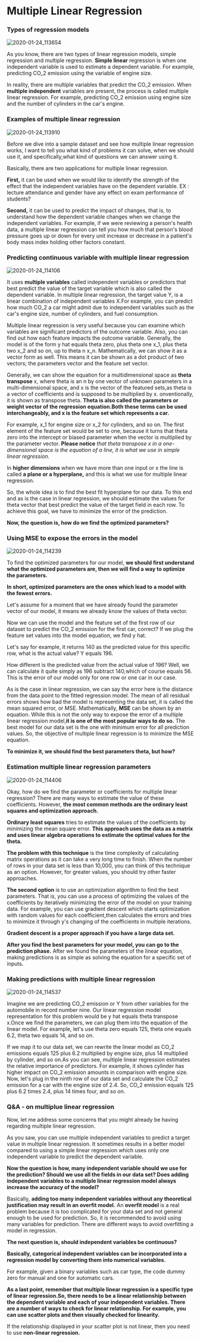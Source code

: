 # Multiple Linear Regression

### Types of regression models

![2020-01-24_113654](https://user-images.githubusercontent.com/46414243/73059239-f803af00-3e9d-11ea-81bb-71d793f85a75.png)

As you know, there are two types of linear regression models, simple regression and multiple regression. 
**Simple linear** regression is when one independent variable is used to estimate a dependent variable.
For example, predicting CO_2 emission using the variable of engine size. 

In reality, there are multiple variables that predict the CO_2 emission. 
When **multiple independent** variables are present, the process is called multiple linear regression. 
For example, predicting CO_2 emission using engine size and the number of cylinders in the car's engine. 

### Examples of multiple linear regression

![2020-01-24_113910](https://user-images.githubusercontent.com/46414243/73059331-2ed9c500-3e9e-11ea-8fcf-fbe170d43fe1.png)

Before we dive into a sample dataset and see how multiple linear regression works, I want to tell you what kind of problems it can solve, when we should use it, and specifically,what kind of questions we can answer using it.

Basically, there are two applications for multiple linear regression. 

**First,** it can be used when we would like to identify the strength of the effect that the independent variables have on the dependent variable.
EX :
lecture attendance and gender have any effect on exam performance of students? 

**Second,** it can be used to predict the impact of changes, that is, to understand how the dependent variable changes when we change the independent variables.
For example, if we were reviewing a person's health data, a multiple linear regression can tell you how much that person's blood pressure goes up or down for every unit increase or decrease in a patient's body mass index holding other factors constant.

### Predicting continuous variable with multiple linear regression

![2020-01-24_114106](https://user-images.githubusercontent.com/46414243/73059449-706a7000-3e9e-11ea-88fa-e20ad8458084.png)

It uses **multiple variables** called independent variables or predictors that best predict the value of the target variable which is also called the dependent variable. In multiple linear regression, the target value Y, is a linear combination of independent variables X.For example, you can predict how much CO_2 a car might admit due to independent variables such as the car's engine size, number of cylinders, and fuel consumption.

Multiple linear regression is very useful because you can examine which variables are significant predictors of the outcome variable. 
Also, you can find out how each feature impacts the outcome variable. Generally, the model is of the form y hat equals theta zero, plus theta one x_1, plus theta two x_2 and so on, up to theta n x_n. Mathematically, we can show it as a vector form as well. This means it can be shown as a dot product of two vectors; the parameters vector and the feature set vector. 

Generally, we can show the equation for a multidimensional space as **theta transpose** x, where theta is an n by one vector of unknown parameters in a multi-dimensional space, and x is the vector of the featured sets,as theta is a vector of coefficients and is supposed to be multiplied by x. onventionally, it is shown as transpose theta. **Theta is also called the parameters or weight vector of the regression equation.Both these terms can be used interchangeably, and x is the feature set which represents a car.**

For example, x_1 for engine size or x_2 for cylinders, and so on. The first element of the feature set would be set to one, because it turns that theta zero into the intercept or biased parameter when the vector is multiplied by the parameter vector.
**Please notice** *that theta transpose x in a one-dimensional space is the equation of a line, it is what we use in simple linear regression.*

In **higher dimensions** when we have more than one input or x the line is called **a plane or a hyperplane,** and this is what we use for multiple linear regression. 

So, the whole idea is to find the best fit hyperplane for our data. To this end and as is the case in linear regression, we should estimate the values for theta vector that best predict the value of the target field in each row. To achieve this goal, we have to minimize the error of the prediction. 

**Now, the question is, how do we find the optimized parameters?**

### Using MSE to expose the errors in the model 

![2020-01-24_114239](https://user-images.githubusercontent.com/46414243/73059599-baebec80-3e9e-11ea-98ea-75d8800a3f36.png)

To find the optimized parameters for our model, **we should first understand what the optimized parameters are, then we will find a way to optimize the parameters.**

**In short, optimized parameters are the ones which lead to a model with the fewest errors.**

Let's assume for a moment that we have already found the parameter vector of our model, it means we already know the values of theta vector.

Now we can use the model and the feature set of the first row of our dataset to predict the CO_2 emission for the first car, correct? 
If we plug the feature set values into the model equation, we find y hat. 

Let's say for example, it returns 140 as the predicted value for this specific row, what is the actual value? 
Y equals 196.

How different is the predicted value from the actual value of 196? Well, we can calculate it quite simply as 196 subtract 140,which of course equals 56. This is the error of our model only for one row or one car in our case. 

As is the case in linear regression, we can say the error here is the distance from the data point to the fitted regression model. 
The mean of all residual errors shows how bad the model is representing the data set, it is called the mean squared error, or MSE. 
Mathematically, **MSE** can be shown by an equation. While this is not the only way to expose the error of a multiple linear regression model,**it is one of the most popular ways to do so.** 
The best model for our data set is the one with minimum error for all prediction values. 
So, the objective of multiple linear regression is to minimize the MSE equation. 

**To minimize it, we should find the best parameters theta, but how?**

### Estimation multiple linear regression parameters

![2020-01-24_114406](https://user-images.githubusercontent.com/46414243/73059716-f981a700-3e9e-11ea-85f7-2341d399a4b5.png)

Okay, how do we find the parameter or coefficients for multiple linear regression? There are many ways to estimate the value of these coefficients. However, **the most common methods are the ordinary least squares and optimization approach.**

**Ordinary least squares** tries to estimate the values of the coefficients by minimizing the mean square error. **This approach uses the data as a matrix and uses linear algebra operations to estimate the optimal values for the theta.**

**The problem with this technique** is the time complexity of calculating matrix operations as it can take a very long time to finish.
When the number of rows in your data set is less than 10,000, you can think of this technique as an option. However, for greater values, you should try other faster approaches.

**The second option** is to use an optimization algorithm to find the best parameters. 
That is, you can use a process of optimizing the values of the coefficients by iteratively minimizing the error of the model on your training data. For example, you can use gradient descent which starts optimization with random values for each coefficient,then calculates the errors and tries to minimize it through y's changing of the coefficients in multiple iterations. 

**Gradient descent is a proper approach if you have a large data set.**

**After you find the best parameters for your model, you can go to the prediction phase.** After we found the parameters of the linear equation, making predictions is as simple as solving the equation for a specific set of inputs.

### Making predictions with multiple linear regression

![2020-01-24_114537](https://user-images.githubusercontent.com/46414243/73059831-351c7100-3e9f-11ea-9f56-4a77c2081108.png)

Imagine we are predicting CO_2 emission or Y from other variables for the automobile in record number nine. Our linear regression model representation for this problem would be y hat equals theta transpose x.Once we find the parameters, we can plug them into the equation of the linear model. For example, let's use theta zero equals 125, theta one equals 6.2, theta two equals 14, and so on. 

If we map it to our data set, we can rewrite the linear model as CO_2 emissions equals 125 plus 6.2 multiplied by engine size, plus 14 multiplied by cylinder, and so on.As you can see, multiple linear regression estimates the relative importance of predictors. For example, it shows cylinder has higher impact on CO_2 emission amounts in comparison with engine size. Now, let's plug in the ninth row of our data set and calculate the CO_2 emission for a car with the engine size of 2.4. So, CO_2 emission equals 125 plus 6.2 times 2.4, plus 14 times four, and so on. 

### Q&A - on multiplue linear regression

Now, let me address some concerns that you might already be having regarding multiple linear regression. 

As you saw, you can use multiple independent variables to predict a target value in multiple linear regression. It sometimes results in a better model compared to using a simple linear regression which uses only one independent variable to predict the dependent variable. 

**Now the question is how, many independent variable should we use for the prediction? Should we use all the fields in our data set? Does adding independent variables to a multiple linear regression model always increase the accuracy of the model?** 

Basically, **adding too many independent variables without any theoretical justification may result in an overfit model.** An **overfit model** is a real problem because it is too complicated for your data set and not general enough to be used for prediction. So, it is recommended to avoid using many variables for prediction. There are different ways to avoid overfitting a model in regression.

**The next question is, should independent variables be continuous?** 

**Basically, categorical independent variables can be incorporated into a regression model by converting them into numerical variables.**

For example, given a binary variables such as car type, the code dummy zero for manual and one for automatic cars. 

**As a last point, remember that multiple linear regression is a specific type of linear regression.So, there needs to be a linear relationship between the dependent variable and each of your independent variables. There are a number of ways to check for linear relationship. For example, you can use scatter plots and then visually checked for linearity.** 

If the relationship displayed in your scatter plot is not linear, then you need to use **non-linear regression.**
